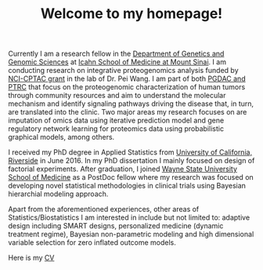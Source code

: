﻿---
permalink: /
title: "Welcome to my homepage!"
excerpt: "About me"
author_profile: true
redirect_from: 
  - /about/
  - /about.html
---

Currently I am a research fellow in the [Department of Genetics and Genomic Sciences](https://icahn.mssm.edu/research/genomics) at [Icahn School of Medicine at Mount Sinai](https://icahn.mssm.edu/). I am conducting research on integrative proteogenomics analysis funded by [NCI-CPTAC grant](https://proteomics.cancer.gov/programs/cptac) in the lab of Dr. Pei Wang. I am part of both [PGDAC and PTRC](https://proteomics.cancer.gov/programs/cptac/consortium/cptac-teams) that focus on the proteogenomic characterization of human tumors through community resources and aim to understand the molecular mechanism and identify signaling pathways driving the disease that, in turn, are translated into the clinic. Two major areas my research focuses on are imputation of omics data using iterative prediction model and gene regulatory network learning for proteomics data using probabilistic graphical models, among others.


I received my PhD degree in Applied Statistics from [University of California, Riverside](https://statistics.ucr.edu/) in June 2016. In my PhD dissertation I mainly focused on design of factorial experiments. After graduation, I joined [Wayne State University School of Medicine](https://www.med.wayne.edu/) as a PostDoc fellow where my research was focused on developing novel statistical methodologies in clinical trials using Bayesian hierarchial modeling approach. 


Apart from the aforementioned experiences, other areas of Statistics/Biostatistics I am interested in include but not limited to: adaptive design including SMART designs, personalized medicine (dynamic treatment regime), Bayesian non-parametric modeling and high dimensional variable selection for zero inflated outcome models.


Here is my [CV](http://shrabanti87.github.io/files/Shrabanti_CV.pdf)

